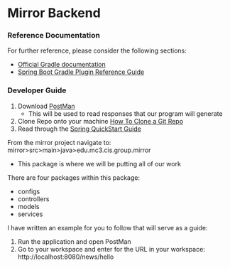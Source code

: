 # Mirror Backend

### Reference Documentation
For further reference, please consider the following sections:

* [Official Gradle documentation](https://docs.gradle.org)
* [Spring Boot Gradle Plugin Reference Guide](https://docs.spring.io/spring-boot/docs/2.6.0/gradle-plugin/reference/html/)



### Developer Guide

1. Download [PostMan](https://www.postman.com/downloads/)
    * This will be used to read responses that our program will generate
2. Clone Repo onto your machine [How To Clone a Git Repo](https://docs.github.com/en/repositories/creating-and-managing-repositories/cloning-a-repository)
3. Read through the [Spring QuickStart Guide](https://spring.io/quickstart)

From the mirror project navigate to: mirror>src>main>java>edu.mc3.cis.group.mirror
   * This package is where we will be putting all of our work
   
   There are four packages within this package:
   * configs
   * controllers
   * models
   * services
   
I have written an example for you to follow that will serve as a guide:


1. Run the application and open PostMan
2. Go to your workspace and enter for the URL in your workspace: http://localhost:8080/news/hello

    
    
     

